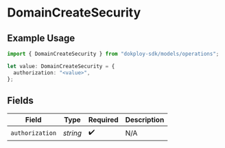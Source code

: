# DomainCreateSecurity

## Example Usage

```typescript
import { DomainCreateSecurity } from "dokploy-sdk/models/operations";

let value: DomainCreateSecurity = {
  authorization: "<value>",
};
```

## Fields

| Field              | Type               | Required           | Description        |
| ------------------ | ------------------ | ------------------ | ------------------ |
| `authorization`    | *string*           | :heavy_check_mark: | N/A                |